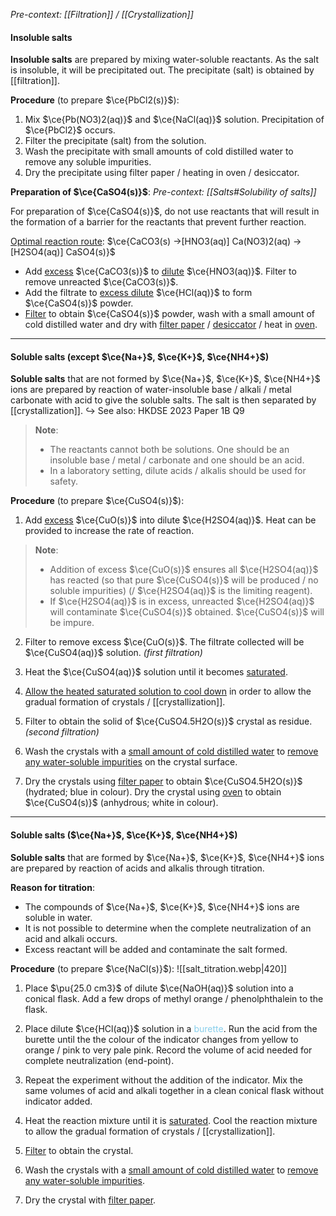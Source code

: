 *Pre-context: [[Filtration]] / [[Crystallization]]*

#### Insoluble salts
**Insoluble salts** are prepared by mixing water-soluble reactants. As the salt is insoluble, it will be precipitated out. The precipitate (salt) is obtained by [[filtration]].

**Procedure** (to prepare $\ce{PbCl2(s)}$):
1. Mix $\ce{Pb(NO3)2(aq)}$ and $\ce{NaCl(aq)}$ solution. Precipitation of $\ce{PbCl2}$ occurs.
2. Filter the precipitate (salt) from the solution.
3. Wash the precipitate with small amounts of cold distilled water to remove any soluble impurities.
4. Dry the precipitate using filter paper / heating in oven / desiccator.

**Preparation of $\ce{CaSO4(s)}$**:
*Pre-context: [[Salts#Solubility of salts]]*

For preparation of $\ce{CaSO4(s)}$, do not use reactants that will result in the formation of a barrier for the reactants that prevent further reaction.

<u>Optimal reaction route</u>: $\ce{CaCO3(s) ->[HNO3(aq)] Ca(NO3)2(aq) ->[H2SO4(aq)] CaSO4(s)}$
- Add <u>excess</u> $\ce{CaCO3(s)}$ to <u>dilute</u> $\ce{HNO3(aq)}$. Filter to remove unreacted $\ce{CaCO3(s)}$.
- Add the filtrate to <u>excess dilute</u> $\ce{HCl(aq)}$ to form $\ce{CaSO4(s)}$ powder.
- <u>Filter</u> to obtain $\ce{CaSO4(s)}$ powder, wash with a small amount of cold distilled water and dry with <u>filter paper</u> / <u>desiccator</u> / heat in <u>oven</u>.

---
#### Soluble salts (except $\ce{Na+}$, $\ce{K+}$, $\ce{NH4+}$)
**Soluble salts** that are not formed by $\ce{Na+}$, $\ce{K+}$, $\ce{NH4+}$ ions are prepared by reaction of water-insoluble base / alkali / metal carbonate with acid to give the soluble salts. The salt is then separated by [[crystallization]].
↪️ See also: HKDSE 2023 Paper 1B Q9

> **Note**:
> - The reactants cannot both be solutions. One should be an insoluble base / metal / carbonate and one should be an acid.
> - In a laboratory setting, dilute acids / alkalis should be used for safety.

**Procedure** (to prepare $\ce{CuSO4(s)}$):
1. Add <u>excess</u> $\ce{CuO(s)}$ into dilute $\ce{H2SO4(aq)}$.
   Heat can be provided to increase the rate of reaction.

> **Note**:
> - Addition of excess $\ce{CuO(s)}$ ensures all $\ce{H2SO4(aq)}$ has reacted (so that pure $\ce{CuSO4(s)}$ will be produced / no soluble impurities) (/ $\ce{H2SO4(aq)}$ is the limiting reagent).
> - If $\ce{H2SO4(aq)}$ is in excess, unreacted $\ce{H2SO4(aq)}$ will contaminate $\ce{CuSO4(s)}$ obtained. $\ce{CuSO4(s)}$ will be impure.

2. Filter to remove excess $\ce{CuO(s)}$.
   The filtrate collected will be $\ce{CuSO4(aq)}$ solution. *(first filtration)*

3. Heat the $\ce{CuSO4(aq)}$ solution until it becomes <u>saturated</u>.

4. <u>Allow the heated saturated solution to cool down</u> in order to allow the gradual formation of crystals / [[crystallization]].

5. Filter to obtain the solid of $\ce{CuSO4.5H2O(s)}$ crystal as residue. *(second filtration)*

6. Wash the crystals with a <u>small amount of cold distilled water</u> to <u>remove any water-soluble impurities</u> on the crystal surface.

7. Dry the crystals using <u>filter paper</u> to obtain $\ce{CuSO4.5H2O(s)}$ (hydrated; blue in colour).
   Dry the crystal using <u>oven</u> to obtain $\ce{CuSO4(s)}$ (anhydrous; white in colour).

---
#### Soluble salts ($\ce{Na+}$, $\ce{K+}$, $\ce{NH4+}$)
**Soluble salts** that are formed by $\ce{Na+}$, $\ce{K+}$, $\ce{NH4+}$ ions are prepared by reaction of acids and alkalis through titration.

**Reason for titration**:
- The compounds of $\ce{Na+}$, $\ce{K+}$, $\ce{NH4+}$ ions are soluble in water.
- It is not possible to determine when the complete neutralization of an acid and alkali occurs.
- Excess reactant will be added and contaminate the salt formed.

**Procedure** (to prepare $\ce{NaCl(s)}$):
![[salt_titration.webp|420]]

1. Place $\pu{25.0 cm3}$ of dilute $\ce{NaOH(aq)}$ solution into a conical flask.
   Add a few drops of methyl orange / phenolphthalein to the flask.

2. Place dilute $\ce{HCl(aq)}$ solution in a <span style="color: skyblue">burette</span>.
   Run the acid from the burette until the the colour of the indicator changes from yellow to orange / pink to very pale pink.
   Record the volume of acid needed for complete neutralization (end-point).

3. Repeat the experiment without the addition of the indicator.
   Mix the same volumes of acid and alkali together in a clean conical flask without indicator added.

4. Heat the reaction mixture until it is <u>saturated</u>.
   Cool the reaction mixture to allow the gradual formation of crystals / [[crystallization]].

5. <u>Filter</u> to obtain the crystal.

6. Wash the crystals with a <u>small amount of cold distilled water</u> to <u>remove any water-soluble impurities</u>.

7. Dry the crystal with <u>filter paper</u>.

